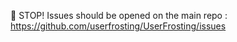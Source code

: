 🛑 STOP!
Issues should be opened on the main repo : https://github.com/userfrosting/UserFrosting/issues
